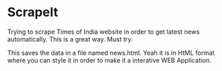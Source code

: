 # ScrapeIt

Trying to scrape Times of India website in order to get latest news automatically.
This is a great way. Must try.

This saves the data in a file named news.html.
Yeah it is in HtML format where you can style it in order to make it a interative WEB Application.
